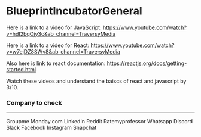 # BlueprintIncubatorGeneral

Here is a link to a video for JavaScript:
https://www.youtube.com/watch?v=hdI2bqOjy3c&ab_channel=TraversyMedia

Here is a link to a video for React:
https://www.youtube.com/watch?v=w7ejDZ8SWv8&ab_channel=TraversyMedia

Also here is link to react documentation:
https://reactjs.org/docs/getting-started.html

Watch these videos and understand the baiscs of react and javascript by 3/10.

### Company to check

---

Groupme
Monday.com
LinkedIn
Reddit
Ratemyprofessor
Whatsapp
Discord
Slack
Facebook
Instagram
Snapchat
